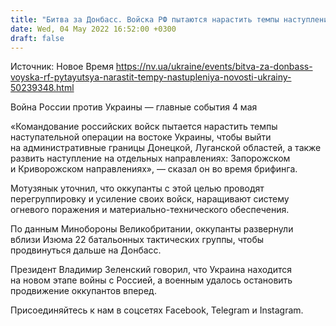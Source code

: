```yaml
---
title: "Битва за Донбасс. Войска РФ пытаются нарастить темпы наступления — Минобороны Украины"
date: Wed, 04 May 2022 16:52:00 +0300
draft: false
---
```

Источник: Новое Время https://nv.ua/ukraine/events/bitva-za-donbass-voyska-rf-pytayutsya-narastit-tempy-nastupleniya-novosti-ukrainy-50239348.html


Война России против Украины — главные события 4 мая

«Командование российских войск пытается нарастить темпы наступательной операции на востоке Украины, чтобы выйти на административные границы Донецкой, Луганской областей, а также развить наступление на отдельных направлениях: Запорожском и Криворожском направлениях», — сказал он во время брифинга.

Мотузянык уточнил, что оккупанты с этой целью проводят перегруппировку и усиление своих войск, наращивают систему огневого поражения и материально-технического обеспечения.

По данным Минобороны Великобритании, оккупанты развернули вблизи Изюма 22 батальонных тактических группы, чтобы продвинуться дальше на Донбасс.

Президент Владимир Зеленский говорил, что Украина находится на новом этапе войны с Россией, а военным удалось остановить продвижение оккупантов вперед.

Присоединяйтесь к нам в соцсетях Facebook, Telegram и Instagram.

